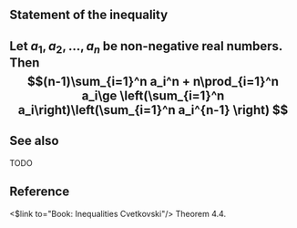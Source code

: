 ## Statement of the inequality

Let $a_1 , a_2 , \dots,a_n$ be non-negative real
numbers. Then
$$(n-1)\sum_{i=1}^n a_i^n + n\prod_{i=1}^n a_i\ge \left(\sum_{i=1}^n a_i\right)\left(\sum_{i=1}^n a_i^{n-1} \right) $$
---

## See also

TODO

## Reference 

<$link to="Book: Inequalities Cvetkovski"/> Theorem 4.4.